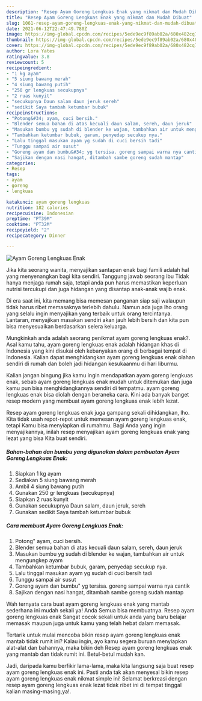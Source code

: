 ```yaml
---
description: "Resep Ayam Goreng Lengkuas Enak yang nikmat dan Mudah Dibuat"
title: "Resep Ayam Goreng Lengkuas Enak yang nikmat dan Mudah Dibuat"
slug: 1061-resep-ayam-goreng-lengkuas-enak-yang-nikmat-dan-mudah-dibuat
date: 2021-06-12T22:47:49.780Z
image: https://img-global.cpcdn.com/recipes/5ede9ec9f89ab02a/680x482cq70/ayam-goreng-lengkuas-enak-foto-resep-utama.jpg
thumbnail: https://img-global.cpcdn.com/recipes/5ede9ec9f89ab02a/680x482cq70/ayam-goreng-lengkuas-enak-foto-resep-utama.jpg
cover: https://img-global.cpcdn.com/recipes/5ede9ec9f89ab02a/680x482cq70/ayam-goreng-lengkuas-enak-foto-resep-utama.jpg
author: Lora Yates
ratingvalue: 3.8
reviewcount: 5
recipeingredient:
- "1 kg ayam"
- "5 siung bawang merah"
- "4 siung bawang putih"
- "250 gr lengkuas secukupnya"
- "2 ruas kunyit"
- "secukupnya Daun salam daun jeruk sereh"
- "sedikit Saya tambah ketumbar bubuk"
recipeinstructions:
- "Potong&#34; ayam, cuci bersih."
- "Blender semua bahan di atas kecuali daun salam, sereh, daun jeruk"
- "Masukan bumbu yg sudah di blender ke wajan, tambahkan air untuk mengungkep ayam"
- "Tambahkan ketumbar bubuk, garam, penyedap secukup nya."
- "Lalu tinggal masukan ayam yg sudah di cuci bersih tadi"
- "Tunggu sampai air susut"
- "Goreng ayam dan bumbu&#34; yg tersisa. goreng sampai warna nya cantik"
- "Sajikan dengan nasi hangat, ditambah sambe goreng sudah mantap"
categories:
- Resep
tags:
- ayam
- goreng
- lengkuas

katakunci: ayam goreng lengkuas 
nutrition: 182 calories
recipecuisine: Indonesian
preptime: "PT39M"
cooktime: "PT32M"
recipeyield: "2"
recipecategory: Dinner

---
```



![Ayam Goreng Lengkuas Enak](https://img-global.cpcdn.com/recipes/5ede9ec9f89ab02a/680x482cq70/ayam-goreng-lengkuas-enak-foto-resep-utama.jpg)

Jika kita seorang wanita, menyajikan santapan enak bagi famili adalah hal yang menyenangkan bagi kita sendiri. Tanggung jawab seorang ibu Tidak hanya menjaga rumah saja, tetapi anda pun harus memastikan keperluan nutrisi tercukupi dan juga hidangan yang disantap anak-anak wajib enak.

Di era  saat ini, kita memang bisa memesan panganan siap saji walaupun tidak harus ribet memasaknya terlebih dahulu. Namun ada juga lho orang yang selalu ingin menyajikan yang terbaik untuk orang tercintanya. Lantaran, menyajikan masakan sendiri akan jauh lebih bersih dan kita pun bisa menyesuaikan berdasarkan selera keluarga. 



Mungkinkah anda adalah seorang penikmat ayam goreng lengkuas enak?. Asal kamu tahu, ayam goreng lengkuas enak adalah hidangan khas di Indonesia yang kini disukai oleh kebanyakan orang di berbagai tempat di Indonesia. Kalian dapat menghidangkan ayam goreng lengkuas enak olahan sendiri di rumah dan boleh jadi hidangan kesukaanmu di hari liburmu.

Kalian jangan bingung jika kamu ingin mendapatkan ayam goreng lengkuas enak, sebab ayam goreng lengkuas enak mudah untuk ditemukan dan juga kamu pun bisa menghidangkannya sendiri di tempatmu. ayam goreng lengkuas enak bisa diolah dengan beraneka cara. Kini ada banyak banget resep modern yang membuat ayam goreng lengkuas enak lebih lezat.

Resep ayam goreng lengkuas enak juga gampang sekali dihidangkan, lho. Kita tidak usah repot-repot untuk memesan ayam goreng lengkuas enak, tetapi Kamu bisa menyiapkan di rumahmu. Bagi Anda yang ingin menyajikannya, inilah resep menyajikan ayam goreng lengkuas enak yang lezat yang bisa Kita buat sendiri.

<!--inarticleads1-->

##### Bahan-bahan dan bumbu yang digunakan dalam pembuatan Ayam Goreng Lengkuas Enak:

1. Siapkan 1 kg ayam
1. Sediakan 5 siung bawang merah
1. Ambil 4 siung bawang putih
1. Gunakan 250 gr lengkuas (secukupnya)
1. Siapkan 2 ruas kunyit
1. Gunakan secukupnya Daun salam, daun jeruk, sereh
1. Gunakan sedikit Saya tambah ketumbar bubuk




<!--inarticleads2-->

##### Cara membuat Ayam Goreng Lengkuas Enak:

1. Potong&#34; ayam, cuci bersih.
1. Blender semua bahan di atas kecuali daun salam, sereh, daun jeruk
1. Masukan bumbu yg sudah di blender ke wajan, tambahkan air untuk mengungkep ayam
1. Tambahkan ketumbar bubuk, garam, penyedap secukup nya.
1. Lalu tinggal masukan ayam yg sudah di cuci bersih tadi
1. Tunggu sampai air susut
1. Goreng ayam dan bumbu&#34; yg tersisa. goreng sampai warna nya cantik
1. Sajikan dengan nasi hangat, ditambah sambe goreng sudah mantap




Wah ternyata cara buat ayam goreng lengkuas enak yang mantab sederhana ini mudah sekali ya! Anda Semua bisa membuatnya. Resep ayam goreng lengkuas enak Sangat cocok sekali untuk anda yang baru belajar memasak maupun juga untuk kamu yang telah hebat dalam memasak.

Tertarik untuk mulai mencoba bikin resep ayam goreng lengkuas enak mantab tidak rumit ini? Kalau ingin, ayo kamu segera buruan menyiapkan alat-alat dan bahannya, maka bikin deh Resep ayam goreng lengkuas enak yang mantab dan tidak rumit ini. Betul-betul mudah kan. 

Jadi, daripada kamu berfikir lama-lama, maka kita langsung saja buat resep ayam goreng lengkuas enak ini. Pasti anda tak akan menyesal bikin resep ayam goreng lengkuas enak nikmat simple ini! Selamat berkreasi dengan resep ayam goreng lengkuas enak lezat tidak ribet ini di tempat tinggal kalian masing-masing,ya!.

